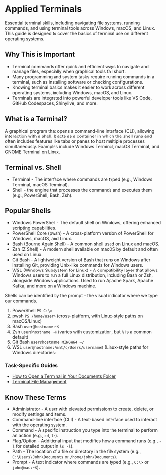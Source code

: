 # Applied Terminals

Essential terminal skills, including navigating file systems, running commands, and using terminal tools across Windows, macOS, and Linux. 
This guide is designed to cover the basics of terminal use on different operating systems.

## Why This is Important

- Terminal commands offer quick and efficient ways to navigate and manage files, especially when graphical tools fall short.  
- Many programming and system tasks require running commands in a terminal, such as installing software or checking configurations.  
- Knowing terminal basics makes it easier to work across different operating systems, including Windows, macOS, and Linux.
- Terminals are integrated into powerful developer tools like VS Code, GitHub Codespaces, Shinylive, and more.

## What is a Terminal?

 A graphical program that opens a command-line interface (CLI), allowing interaction with a shell. 
 It acts as a container in which the shell runs and often includes features like tabs or panes to host multiple processes simultaneously. 
 Examples include Windows Terminal, macOS Terminal, and GNOME Terminal on Linux.

## Terminal vs. Shell

- Terminal - The interface where commands are typed (e.g., Windows Terminal, macOS Terminal).
- Shell - the engine that processes the commands and executes them (e.g., PowerShell, Bash, Zsh).

## Popular Shells

- Windows PowerShell - The default shell on Windows, offering enhanced scripting capabilities.  
- PowerShell Core (pwsh) - A cross-platform version of PowerShell for Windows, macOS, and Linux.  
- Bash (Bourne Again Shell) - A common shell used on Linux and macOS.  
- Zsh (Z Shell) - A modern shell available on macOS by default and often used on Linux.
- Git Bash -  A lightweight version of Bash that runs on Windows after installing Git, providing Unix-like commands for Windows users.  
- WSL (Windows Subsystem for Linux) - A compatibility layer that allows Windows users to run a full Linux distribution, including Bash or Zsh, alongside Windows applications. Used to run Apache Spark, Apache Kafka, and more on a Windows machine. 

Shells can be identified by the prompt - the visual indicator where we type our commands. 

1. PowerShell `PS C:\>`  
2. pwsh       `PS /home/user>` (cross-platform, with Linux-style paths on macOS/Linux)  
3. Bash       `user@hostname:~$`  
4. Zsh        `user@hostname ~%` (varies with customization, but `%` is a common default)  
5. Git Bash   `user@hostname MINGW64 ~/`  
6. WSL        `user@hostname:/mnt/c/Users/username$` (Linux-style paths for Windows directories)  

### Task-Specific Guides

- [How to Open a Terminal in Your Documents Folder](open-terminal-in-Documents.md)
- [Terminal File Management](terminal-file-management.md)

## Know These Terms

- Administrator - A user with elevated permissions to create, delete, or modify settings and items.  
- Command-line interface (CLI) - A text-based interface used to interact with the operating system.  
- Command - A specific instruction you type into the terminal to perform an action (e.g., `cd`, `ls`).  
- Flag/Option - Additional input that modifies how a command runs (e.g., `-l` for detailed output in `ls -l`).  
- Path - The location of a file or directory in the file system (e.g., `C:\Users\John\Documents` or `/home/john/Documents`).  
- Prompt - A text indicator where commands are typed (e.g., `C:\>` or `john@mac:~$`).  
